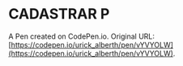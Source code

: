 # CADASTRAR P

A Pen created on CodePen.io. Original URL: [https://codepen.io/urick_alberth/pen/vYVYOLW](https://codepen.io/urick_alberth/pen/vYVYOLW).

